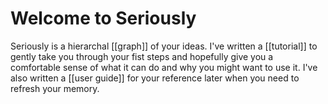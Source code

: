 # Welcome to Seriously

Seriously is a hierarchal [[graph]] of your ideas. I've written a [[tutorial]] to gently take you through your fist steps and hopefully give you a comfortable sense of what it can do and why you might want to use it. I've also written a [[user guide]] for your reference later when you need to refresh your memory.